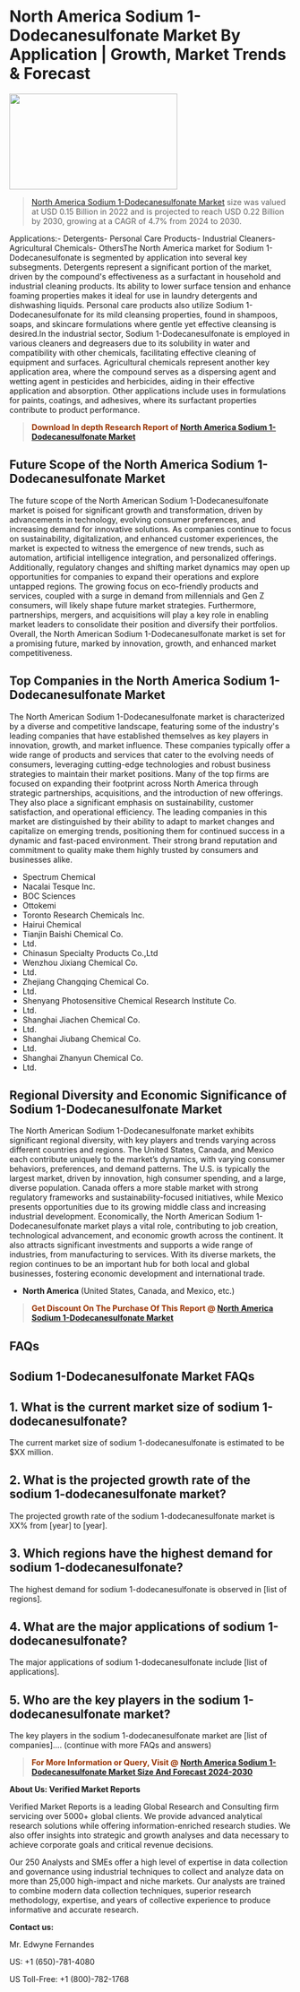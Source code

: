 <p><h1>North America Sodium 1-Dodecanesulfonate Market By Application | Growth, Market Trends & Forecast</h1><p><img class="aligncenter size-medium wp-image-105565" src="https://ffe5etoiles.com/wp-content/uploads/2025/01/MST7-300x171.png" alt="" width="300" height="171" /></p><blockquote><p><a href="https://www.verifiedmarketreports.com/download-sample/?rid=288872&utm_source=Github-NA&utm_medium=365" target="_blank">North America Sodium 1-Dodecanesulfonate Market</a> size was valued at USD 0.15 Billion in 2022 and is projected to reach USD 0.22 Billion by 2030, growing at a CAGR of 4.7% from 2024 to 2030.</p></blockquote>Applications:- Detergents- Personal Care Products- Industrial Cleaners- Agricultural Chemicals- OthersThe North America market for Sodium 1-Dodecanesulfonate is segmented by application into several key subsegments. Detergents represent a significant portion of the market, driven by the compound's effectiveness as a surfactant in household and industrial cleaning products. Its ability to lower surface tension and enhance foaming properties makes it ideal for use in laundry detergents and dishwashing liquids. Personal care products also utilize Sodium 1-Dodecanesulfonate for its mild cleansing properties, found in shampoos, soaps, and skincare formulations where gentle yet effective cleansing is desired.In the industrial sector, Sodium 1-Dodecanesulfonate is employed in various cleaners and degreasers due to its solubility in water and compatibility with other chemicals, facilitating effective cleaning of equipment and surfaces. Agricultural chemicals represent another key application area, where the compound serves as a dispersing agent and wetting agent in pesticides and herbicides, aiding in their effective application and absorption. Other applications include uses in formulations for paints, coatings, and adhesives, where its surfactant properties contribute to product performance.</p><blockquote><p><span style="color: #993300;"><strong>Download In depth Research Report of <a href="https://www.verifiedmarketreports.com/download-sample/?rid=288872&utm_source=Github-NA&utm_medium=365">North America Sodium 1-Dodecanesulfonate Market</a></strong></span></p></blockquote><h2>Future Scope of the North America Sodium 1-Dodecanesulfonate Market</h2><p>The future scope of the North American Sodium 1-Dodecanesulfonate market is poised for significant growth and transformation, driven by advancements in technology, evolving consumer preferences, and increasing demand for innovative solutions. As companies continue to focus on sustainability, digitalization, and enhanced customer experiences, the market is expected to witness the emergence of new trends, such as automation, artificial intelligence integration, and personalized offerings. Additionally, regulatory changes and shifting market dynamics may open up opportunities for companies to expand their operations and explore untapped regions. The growing focus on eco-friendly products and services, coupled with a surge in demand from millennials and Gen Z consumers, will likely shape future market strategies. Furthermore, partnerships, mergers, and acquisitions will play a key role in enabling market leaders to consolidate their position and diversify their portfolios. Overall, the North American Sodium 1-Dodecanesulfonate market is set for a promising future, marked by innovation, growth, and enhanced market competitiveness.</p><h2>Top Companies in the North America Sodium 1-Dodecanesulfonate Market</h2><p>The North American Sodium 1-Dodecanesulfonate market is characterized by a diverse and competitive landscape, featuring some of the industry's leading companies that have established themselves as key players in innovation, growth, and market influence. These companies typically offer a wide range of products and services that cater to the evolving needs of consumers, leveraging cutting-edge technologies and robust business strategies to maintain their market positions. Many of the top firms are focused on expanding their footprint across North America through strategic partnerships, acquisitions, and the introduction of new offerings. They also place a significant emphasis on sustainability, customer satisfaction, and operational efficiency. The leading companies in this market are distinguished by their ability to adapt to market changes and capitalize on emerging trends, positioning them for continued success in a dynamic and fast-paced environment. Their strong brand reputation and commitment to quality make them highly trusted by consumers and businesses alike.</p><p><ul><li>Spectrum Chemical </li><li> Nacalai Tesque Inc. </li><li> BOC Sciences </li><li> Ottokemi </li><li> Toronto Research Chemicals Inc. </li><li> Hairui Chemical </li><li> Tianjin Baishi Chemical Co. </li><li> Ltd. </li><li> Chinasun Specialty Products Co.,Ltd </li><li> Wenzhou Jixiang Chemical Co. </li><li> Ltd. </li><li> Zhejiang Changqing Chemical Co. </li><li> Ltd. </li><li> Shenyang Photosensitive Chemical Research Institute Co. </li><li> Ltd. </li><li> Shanghai Jiachen Chemical Co. </li><li> Ltd. </li><li> Shanghai Jiubang Chemical Co. </li><li> Ltd. </li><li> Shanghai Zhanyun Chemical Co. </li><li> Ltd.</li></ul></p><h2>Regional Diversity and Economic Significance of Sodium 1-Dodecanesulfonate Market</h2><p>The North American Sodium 1-Dodecanesulfonate market exhibits significant regional diversity, with key players and trends varying across different countries and regions. The United States, Canada, and Mexico each contribute uniquely to the market’s dynamics, with varying consumer behaviors, preferences, and demand patterns. The U.S. is typically the largest market, driven by innovation, high consumer spending, and a large, diverse population. Canada offers a more stable market with strong regulatory frameworks and sustainability-focused initiatives, while Mexico presents opportunities due to its growing middle class and increasing industrial development. Economically, the North American Sodium 1-Dodecanesulfonate market plays a vital role, contributing to job creation, technological advancement, and economic growth across the continent. It also attracts significant investments and supports a wide range of industries, from manufacturing to services. With its diverse markets, the region continues to be an important hub for both local and global businesses, fostering economic development and international trade.</p><ul> <li><strong>North America</strong> (United States, Canada, and Mexico, etc.)</li></ul><blockquote><p><span style="color: #993300;"><strong>Get Discount On The Purchase Of This Report @ <a href="https://www.verifiedmarketreports.com/ask-for-discount/?rid=288872&utm_source=Github-NA&utm_medium=365">North America Sodium 1-Dodecanesulfonate Market</a></strong></span></p></blockquote><h2>FAQs</h2><p><h2>Sodium 1-Dodecanesulfonate Market FAQs</h1><h2>1. What is the current market size of sodium 1-dodecanesulfonate?</div><div></h2><p>The current market size of sodium 1-dodecanesulfonate is estimated to be $XX million.</p><h2>2. What is the projected growth rate of the sodium 1-dodecanesulfonate market?</div><div></h2><p>The projected growth rate of the sodium 1-dodecanesulfonate market is XX% from [year] to [year].</p><h2>3. Which regions have the highest demand for sodium 1-dodecanesulfonate?</div><div></h2><p>The highest demand for sodium 1-dodecanesulfonate is observed in [list of regions].<h2>4. What are the major applications of sodium 1-dodecanesulfonate?</div><div></h2><p>The major applications of sodium 1-dodecanesulfonate include [list of applications].<h2>5. Who are the key players in the sodium 1-dodecanesulfonate market?</div><div></h2><p>The key players in the sodium 1-dodecanesulfonate market are [list of companies].... (continue with more FAQs and answers)</body></html></p><blockquote><p><span style="color: #993300;"><strong>For More Information or Query, Visit @ <a href="https://www.verifiedmarketreports.com/product/sodium-1-dodecanesulfonate-market/">North America Sodium 1-Dodecanesulfonate Market Size And Forecast 2024-2030</a></strong></span></p></blockquote><p><strong>About Us: Verified Market Reports</strong></p><p>Verified Market Reports is a leading Global Research and Consulting firm servicing over 5000+ global clients. We provide advanced analytical research solutions while offering information-enriched research studies. We also offer insights into strategic and growth analyses and data necessary to achieve corporate goals and critical revenue decisions.</p><p>Our 250 Analysts and SMEs offer a high level of expertise in data collection and governance using industrial techniques to collect and analyze data on more than 25,000 high-impact and niche markets. Our analysts are trained to combine modern data collection techniques, superior research methodology, expertise, and years of collective experience to produce informative and accurate research.</p><p><strong>Contact us:</strong></p><p>Mr. Edwyne Fernandes</p><p>US: +1 (650)-781-4080</p><p>US Toll-Free: +1 (800)-782-1768</p>
